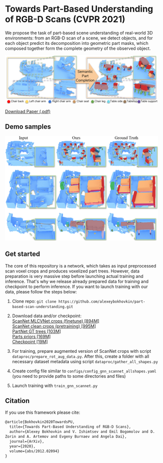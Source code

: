 # Towards Part-Based Understanding of RGB-D Scans (CVPR 2021)

We propose the task of part-based scene understanding of real-world 3D environments: from an RGB-D scan of a scene, 
we detect objects, and for each object predict its decomposition into geometric part masks, which composed together 
form the complete geometry of the observed object.

<img src="pics/teaser.png" alt="Part-Based Scene Understanding" width="840">

[Download Paper (.pdf)](https://arxiv.org/pdf/2012.02094.pdf) 

## Demo samples

<img src="pics/gallery.png" alt="Part-Based Scene Understanding" width="840">

## Get started

The core of this repository is a network, which takes as input preprocessed scan voxel crops and produces voxelized part trees.
However, data preparation is very massive step before launching actual training and inference. That's why we release already prepared
data for training and checkpoint to perform inference. 
If you want to launch training with our data, please follow the steps below:

1. Clone repo: ```git clone https://github.com/alexeybokhovkin/part-based-scan-understanding.git```

2. Download data and/or checkpoint: \
   [ScanNet MLCVNet crops (finetune) [894M]](xyz) \
   [ScanNet clean crops (pretraining) [995M]](xyz) \
   [PartNet GT trees [103M]](xyz) \
   [Parts priors [169M]](xyz) \
   [Checkpoint [19M]](xyz) 

3. For training, prepare augmented version of ScanNet crops with script ```dataproc/prepare_rot_aug_data.py```.
   After this, create a folder with all necessary dataset metadata using script ```dataproc/gather_all_shapes.py```

4. Create config file similar to ```configs/config_gnn_scannet_allshapes.yaml``` (you need to provide paths to some directories and files)

5. Launch training with ```train_gnn_scannet.py```

## Citation

If you use this framework please cite:

```
@article{Bokhovkin2020TowardsPU,
  title={Towards Part-Based Understanding of RGB-D Scans},
  author={Alexey Bokhovkin and V. Ishimtsev and Emil Bogomolov and D. Zorin and A. Artemov and Evgeny Burnaev and Angela Dai},
  journal={ArXiv},
  year={2020},
  volume={abs/2012.02094}
}
```